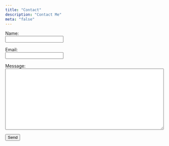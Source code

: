 ```yaml
---
title: "Contact"
description: "Contact Me"
meta: "false"
---
```


<!-- markdownlint-disable MD033 -->
<form name="contact" method="POST" data-netlify="true">
  <p>
    <label>Name: <br/><input type="text" name="name" /></label>   
  </p>
  <p>
    <label>Email: <br/><input type="email" name="email" /></label>
  </p>
  <p>
    <label>Message: <br/><textarea rows="8" name="message" style="width: 100%; height: 195px;"></textarea></label>
  </p>
  <p>
    <button type="submit">Send</button>
  </p>
</form>
